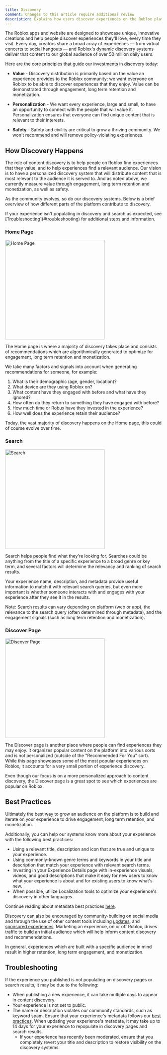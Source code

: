 ```yaml
---
title: Discovery
comment: Changes to this article require additional review
description: Explains how users discover experiences on the Roblox platform.
---
```


The Roblox apps and website are designed to showcase unique, innovative creations and help people discover experiences they'll love, every time they visit. Every day, creators share a broad array of experiences — from virtual concerts to social hangouts — and Roblox's dynamic discovery systems deliver that content to our global audience of over 50 million daily users.

Here are the core principles that guide our investments in discovery today:

- **Value** - Discovery distribution is primarily based on the value an experience provides to the Roblox community; we want everyone on Roblox to be able to discover experiences that they enjoy. Value can be demonstrated through engagement, long term retention and monetization.

- **Personalization** - We want every experience, large and small, to have an opportunity to connect with the people that will value it. Personalization ensures that everyone can find unique content that is relevant to their interests.

- **Safety** - Safety and civility are critical to grow a thriving community. We won't recommend and will remove policy-violating experiences.

## How Discovery Happens

The role of content discovery is to help people on Roblox find experiences that they value, and to help experiences find a relevant audience. Our vision is to have a personalized discovery system that will distribute content that is most relevant to the audience it is served to. And as noted above, we currently measure value through engagement, long term retention and monetization, as well as safety.

As the community evolves, so do our discovery systems. Below is a brief overview of how different parts of the platform contribute to discovery.

<Alert severity="error">
If your experience isn't populating in discovery and search as expected, see [Troubleshooting](#troubleshooting) for additional steps and information.
</Alert>

### Home Page

<img
  alt="Home Page"
  src="./assets/promotion/Home-Page-Example.png"
  width="320" />

The Home page is where a majority of discovery takes place and consists of recommendations which are algorithmically generated to optimize for engagement, long term retention and monetization.

We take many factors and signals into account when generating recommendations for someone, for example:

1. What is their demographic (age, gender, location)?
2. What device are they using Roblox on?
3. What content have they engaged with before and what have they ignored?
4. How often do they return to something they have engaged with before?
5. How much time or Robux have they invested in the experience?
6. How well does the experience retain their audience?

Today, the vast majority of discovery happens on the Home page, this could of course evolve over time.

### Search

<img
  alt="Search"
  src="./assets/promotion/Search-Page-Example.png"
  width="320" />

Search helps people find what they're looking for. Searches could be anything from the title of a specific experience to a broad genre or key term, and several factors will determine the relevancy and ranking of search results.

Your experience name, description, and metadata provide useful information to match it with relevant search queries, but even more important is whether someone interacts with and engages with your experience after they see it in the results.

Note: Search results can vary depending on platform (web or app), the relevance to the search query (often determined through metadata), and the engagement signals (such as long term retention and monetization).

### Discover Page

<img
  alt="Discover Page"
  src="./assets/promotion/Discovery-Page-Example.png"
  width="320" />

The Discover page is another place where people can find experiences they may enjoy. It organizes popular content on the platform into various sorts and is not personalized (outside of the "Recommended For You" sort). While this page showcases some of the most popular experiences on Roblox, it accounts for a very small portion of experience discovery.

Even though our focus is on a more personalized approach to content discovery, the Discover page is a great spot to see which experiences are popular on Roblox.

## Best Practices

Ultimately the best way to grow an audience on the platform is to build and iterate on your experience to drive engagement, long term retention, and monetization.

Additionally, you can help our systems know more about your experience with the following best practices:

- Using a relevant title, description and icon that are true and unique to your experience.
- Using commonly-known genre terms and keywords in your title and description that match your experience with relevant search terms.
- Investing in your Experience Details page with in-experience visuals, videos, and good descriptions that make it easy for new users to know what your experience is about and for existing users to know what's new.
- When possible, utilize Localization tools to optimize your experience's discovery in other languages.

Continue reading about metadata best practices [here](./production/publishing/publishing-experiences-and-places.md#metadata-best-practices).

Discovery can also be encouraged by community-building on social media and through the use of other content tools including [updates](./production/promotion/audience-engagement.md), and [sponsored experiences](./production/promotion/advertising-on-roblox.md). Marketing an experience, on or off Roblox, drives traffic to build an initial audience which will help inform content discovery and recommendations.

In general, experiences which are built with a specific audience in mind result in higher retention, long term engagement, and monetization.

## Troubleshooting

If the experience you published is not populating on discovery pages or search results, it may be due to the following:

- When publishing a new experience, it can take multiple days to appear in content discovery.
- Your experience is not set to public.
- The name or description violates our community standards, such as keyword spam. Ensure that your experience's metadata follows our [best practices](#best-practices). When updating your experience's metadata, it may take up to 14 days for your experience to repopulate in discovery pages and search results.
  - If your experience has recently been moderated, ensure that you completely revert your title and description to restore visibility on the discovery systems.
